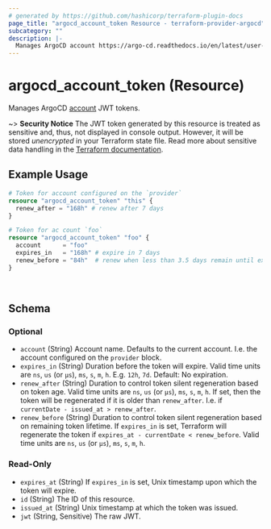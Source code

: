 ```yaml
---
# generated by https://github.com/hashicorp/terraform-plugin-docs
page_title: "argocd_account_token Resource - terraform-provider-argocd"
subcategory: ""
description: |-
  Manages ArgoCD account https://argo-cd.readthedocs.io/en/latest/user-guide/commands/argocd_account/ JWT tokens.
---
```


# argocd_account_token (Resource)

Manages ArgoCD [account](https://argo-cd.readthedocs.io/en/latest/user-guide/commands/argocd_account/) JWT tokens.

~> **Security Notice** The JWT token generated by this resource is treated as sensitive and, thus, not displayed in console output. However, it will be stored *unencrypted* in your Terraform state file. Read more about sensitive data handling in the [Terraform documentation](https://www.terraform.io/docs/language/state/sensitive-data.html).

## Example Usage

```terraform
# Token for account configured on the `provider`
resource "argocd_account_token" "this" {
  renew_after = "168h" # renew after 7 days
}

# Token for ac count `foo`
resource "argocd_account_token" "foo" {
  account      = "foo"
  expires_in   = "168h" # expire in 7 days
  renew_before = "84h"  # renew when less than 3.5 days remain until expiry
}
```

<br/><!-- schema generated by tfplugindocs -->
## Schema

### Optional

- `account` (String) Account name. Defaults to the current account. I.e. the account configured on the `provider` block.
- `expires_in` (String) Duration before the token will expire. Valid time units are `ns`, `us` (or `µs`), `ms`, `s`, `m`, `h`. E.g. `12h`, `7d`. Default: No expiration.
- `renew_after` (String) Duration to control token silent regeneration based on token age. Valid time units are `ns`, `us` (or `µs`), `ms`, `s`, `m`, `h`. If set, then the token will be regenerated if it is older than `renew_after`. I.e. if `currentDate - issued_at > renew_after`.
- `renew_before` (String) Duration to control token silent regeneration based on remaining token lifetime. If `expires_in` is set, Terraform will regenerate the token if `expires_at - currentDate < renew_before`. Valid time units are `ns`, `us` (or `µs`), `ms`, `s`, `m`, `h`.

### Read-Only

- `expires_at` (String) If `expires_in` is set, Unix timestamp upon which the token will expire.
- `id` (String) The ID of this resource.
- `issued_at` (String) Unix timestamp at which the token was issued.
- `jwt` (String, Sensitive) The raw JWT.